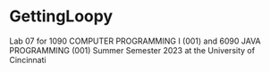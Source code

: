 # GettingLoopy
Lab 07 for 1090 COMPUTER PROGRAMMING I (001) and 6090 JAVA PROGRAMMING (001) Summer Semester 2023 at the University of Cincinnati
